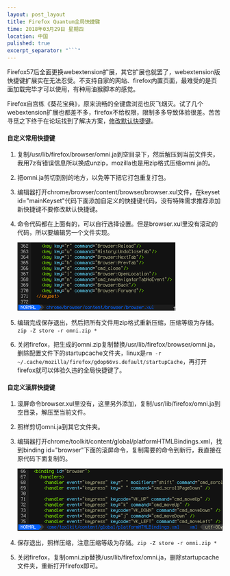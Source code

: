```yaml
---
layout: post_layout
title: Firefox Quantum全局快捷键
time: 2018年03月29日 星期四
location: 中国
pulished: true
excerpt_separator: "```"
---
```

Firefox57后全面更换webextension扩展，其它扩展也就罢了，webextension版快捷键扩展实在无法忍受。不支持自家的网站、firefox内置页面，最难受的是页面加载完毕才可以使用，有种用油猴脚本的感觉。

Firefox自宫练《葵花宝典》，原来流畅的全键盘浏览也灰飞烟灭。试了几个webextension扩展也都差不多，firefox不给权限，限制多多导致体验很差。苦苦寻觅之下终于在论坛找到了解决方案，[修改默认快捷键](https://www.firefox.net.cn/read-60546-1)。

#### 自定义常用快捷键

1. 复制/usr/lib/firefox/browser/omni.ja到空目录下，然后解压到当前文件夹，我用7z有错误信息所以换成unzip，mozilla也是用zip格式压缩omni.ja的。

2. 把omni.ja剪切到别的地方，以免等下把它打包重复打包。

3. 编辑器打开chrome/browser/content/browser/browser.xul文件，在keyset id="mainKeyset"代码下面添加自定义的快捷键代码，没有特殊需求推荐添加新快捷键不要修改默认快捷键。

4. 命令代码都在上面有的，可以自行选择设置。但是browser.xul里没有滚动的代码，所以要编辑另一个文件实现。

   <img src="/assets/img/firefox-shortcut1.png" width="369px" />

5. 编辑完成保存退出，然后把所有文件用zip格式重新压缩，压缩等级为存储。`zip -Z store -r omni.zip *`

6. 关闭firefox，把生成的omni.zip复制替换/usr/lib/firefox/browser/omni.ja，删除配置文件下的startupcache文件夹，linux是`rm -r ~/.cache/mozilla/firefox/gdop66vs.default/startupCache`，再打开firefox就可以体验久违的全局快捷键了。

#### 自定义滚屏快捷键

1. 滚屏命令browser.xul里没有，这里另外添加，复制/usr/lib/firefox/omni.ja到空目录，解压至当前文件。

2. 照样剪切omni.ja到其它文件夹。

3. 编辑器打开chrome/toolkit/content/global/platformHTMLBindings.xml，找到binding id="browser"下面的滚屏命令，复制需要的命令到新行，我直接在原代码下面复制的。

   <img src="/assets/img/firefox-shortcut2.png" width="481px" />

4. 保存退出，照样压缩，注意压缩等级为存储。`zip -Z store -r omni.zip *`

5. 关闭firefox，复制omni.zip替换/usr/lib/firefox/omni.ja，删除startupcache文件夹，重新打开firefox即可。

